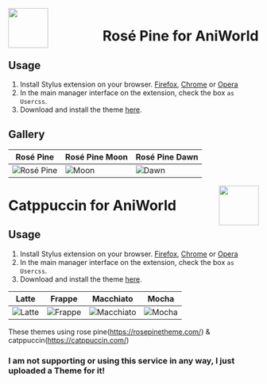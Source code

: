 
<img src="https://github.com/rose-pine/rose-pine-theme/raw/main/assets/icon.png" width="80" align="left"/>
<h1 align="right">Rosé Pine for AniWorld</h1>

<h2>Usage</h2>

1. Install Stylus extension on your browser. [Firefox](https://addons.mozilla.org/en-US/firefox/addon/styl-us), [Chrome](https://chrome.google.com/webstore/detail/stylus/clngdbkpkpeebahjckkjfobafhncgmne) or [Opera](https://addons.opera.com/en-gb/extensions/details/stylus/)
2. In the main manager interface on the extension, check the box `as Usercss`.
3. Download and install the theme [here](https://github.com/DrWuzi/aniworld-theme/raw/main/RosePineAniworld.user.css).

## Gallery

| Rosé Pine | Rosé Pine Moon | Rosé Pine Dawn |
|---|---|---|
|![Rosé Pine](assets/rosepine/rosepine.png)|![Moon](assets/rosepine/moon.png)|![Dawn](assets/rosepine/dawn.png)|

<img src="https://raw.githubusercontent.com/catppuccin/catppuccin/main/assets/logos/exports/1544x1544_circle.png" width="80" align="right"/>
<h1 align="left">Catppuccin for AniWorld</h1>

<h2>Usage</h2>

1. Install Stylus extension on your browser. [Firefox](https://addons.mozilla.org/en-US/firefox/addon/styl-us), [Chrome](https://chrome.google.com/webstore/detail/stylus/clngdbkpkpeebahjckkjfobafhncgmne) or [Opera](https://addons.opera.com/en-gb/extensions/details/stylus/)
2. In the main manager interface on the extension, check the box `as Usercss`.
3. Download and install the theme [here](https://github.com/DrWuzi/aniworld-theme/raw/main/CatppuccinAniworld.user.css).

| Latte | Frappe | Macchiato | Mocha |
|---|---|---|---|
|![Latte](assets/catppuccin/latte.png)|![Frappe](assets/catppuccin/frappe.png)|![Macchiato](assets/catppuccin/macchiato.png)|![Mocha](assets/catppuccin/mocha.png)|



These themes using rose pine(https://rosepinetheme.com/) & catppuccin(https://catppuccin.com/)

### I am not supporting or using this service in any way, I just uploaded a Theme for it!
